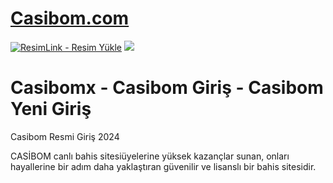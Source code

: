 #  <a href="https://casibom1197.com">Casibom.com</a>
<meta charset="UTF-8">
    <meta name="viewport" content="width=device-width, initial-scale=1.0">
</head>
<body>
<a href="https://casibom1197.com" title="ResimLink - Resim Yükle"><img src="https://r.resimlink.com/QgoSPH.jpg" title="ResimLink - Resim Yükle" alt="ResimLink - Resim Yükle"></a>
<a href="https://casibom1197.com">
    <img src="https://r.resimlink.com/QgoSPH.jpg" />
</a>
</a>

# Casibomx - Casibom Giriş - Casibom Yeni Giriş 
Casibom Resmi Giriş 2024

CASİBOM canlı bahis sitesiüyelerine yüksek kazançlar sunan, onları hayallerine bir adım daha yaklaştıran güvenilir ve lisanslı bir bahis sitesidir.
